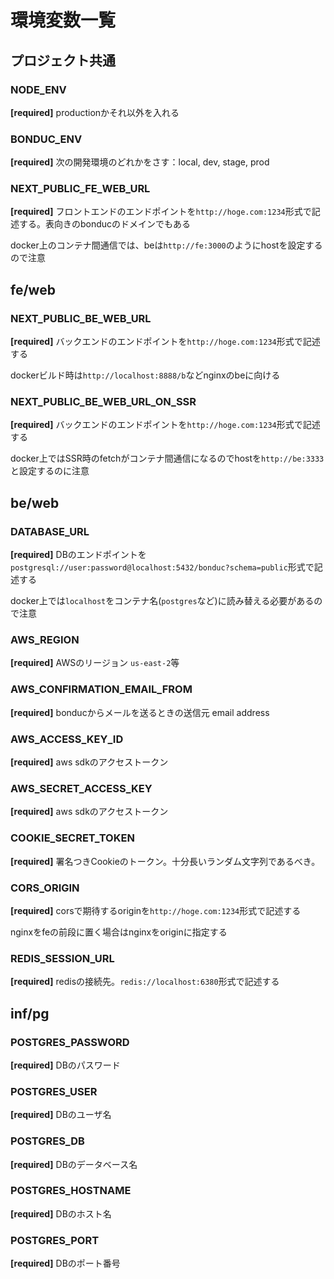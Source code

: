 # 環境変数一覧

## プロジェクト共通

### NODE_ENV
__[required]__ productionかそれ以外を入れる

### BONDUC_ENV
__[required]__ 次の開発環境のどれかをさす：local, dev, stage, prod

### NEXT_PUBLIC_FE_WEB_URL
__[required]__ フロントエンドのエンドポイントを```http://hoge.com:1234```形式で記述する。表向きのbonducのドメインでもある

docker上のコンテナ間通信では、beは```http://fe:3000```のようにhostを設定するので注意

## fe/web

### NEXT_PUBLIC_BE_WEB_URL
__[required]__ バックエンドのエンドポイントを```http://hoge.com:1234```形式で記述する

dockerビルド時は```http://localhost:8888/b```などnginxのbeに向ける

### NEXT_PUBLIC_BE_WEB_URL_ON_SSR
__[required]__ バックエンドのエンドポイントを```http://hoge.com:1234```形式で記述する

docker上ではSSR時のfetchがコンテナ間通信になるのでhostを```http://be:3333```と設定するのに注意

## be/web

### DATABASE_URL
__[required]__ DBのエンドポイントを```postgresql://user:password@localhost:5432/bonduc?schema=public```形式で記述する

docker上では```localhost```をコンテナ名(```postgres```など)に読み替える必要があるので注意

### AWS_REGION
__[required]__ AWSのリージョン ```us-east-2```等

### AWS_CONFIRMATION_EMAIL_FROM
__[required]__ bonducからメールを送るときの送信元 email address

### AWS_ACCESS_KEY_ID
__[required]__ aws sdkのアクセストークン

### AWS_SECRET_ACCESS_KEY
__[required]__ aws sdkのアクセストークン

### COOKIE_SECRET_TOKEN
__[required]__ 署名つきCookieのトークン。十分長いランダム文字列であるべき。

### CORS_ORIGIN
__[required]__ corsで期待するoriginを```http://hoge.com:1234```形式で記述する

nginxをfeの前段に置く場合はnginxをoriginに指定する

### REDIS_SESSION_URL

__[required]__ redisの接続先。```redis://localhost:6380```形式で記述する

## inf/pg

### POSTGRES_PASSWORD
__[required]__ DBのパスワード
  
### POSTGRES_USER
__[required]__ DBのユーザ名
  
### POSTGRES_DB
__[required]__ DBのデータベース名

### POSTGRES_HOSTNAME
__[required]__ DBのホスト名

### POSTGRES_PORT
__[required]__ DBのポート番号
